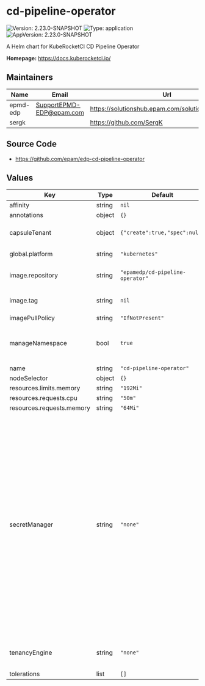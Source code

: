 # cd-pipeline-operator

![Version: 2.23.0-SNAPSHOT](https://img.shields.io/badge/Version-2.23.0--SNAPSHOT-informational?style=flat-square) ![Type: application](https://img.shields.io/badge/Type-application-informational?style=flat-square) ![AppVersion: 2.23.0-SNAPSHOT](https://img.shields.io/badge/AppVersion-2.23.0--SNAPSHOT-informational?style=flat-square)

A Helm chart for KubeRocketCI CD Pipeline Operator

**Homepage:** <https://docs.kuberocketci.io/>

## Maintainers

| Name | Email | Url |
| ---- | ------ | --- |
| epmd-edp | <SupportEPMD-EDP@epam.com> | <https://solutionshub.epam.com/solution/kuberocketci> |
| sergk |  | <https://github.com/SergK> |

## Source Code

* <https://github.com/epam/edp-cd-pipeline-operator>

## Values

| Key | Type | Default | Description |
|-----|------|---------|-------------|
| affinity | string | `nil` |  |
| annotations | object | `{}` |  |
| capsuleTenant | object | `{"create":true,"spec":null}` | Required tenancyEngine: capsule. Specify Capsule Tenant specification for Environments. |
| global.platform | string | `"kubernetes"` | platform type that can be "kubernetes" or "openshift" |
| image.repository | string | `"epamedp/cd-pipeline-operator"` | KubeRocketCI cd-pipeline-operator Docker image name. The released image can be found on [Dockerhub](https://hub.docker.com/r/epamedp/cd-pipeline-operator) |
| image.tag | string | `nil` | KubeRocketCI cd-pipeline-operator Docker image tag. The released image can be found on [Dockerhub](https://hub.docker.com/r/epamedp/cd-pipeline-operator/tags) |
| imagePullPolicy | string | `"IfNotPresent"` |  |
| manageNamespace | bool | `true` | should the operator manage(create/delete) namespaces for stages Refer to the guide for managing namespace (https://docs.kuberocketci.io/docs/operator-guide/auth/namespace-management) |
| name | string | `"cd-pipeline-operator"` | component name |
| nodeSelector | object | `{}` |  |
| resources.limits.memory | string | `"192Mi"` |  |
| resources.requests.cpu | string | `"50m"` |  |
| resources.requests.memory | string | `"64Mi"` |  |
| secretManager | string | `"none"` | Flag indicating whether the operator should manage secrets for stages. This parameter controls the provisioning of the 'regcred' secret within deployed environments, facilitating access to private container registries. Set the parameter to "none" under the following conditions:   - If 'global.dockerRegistry.type=ecr' and IRSA is enabled, or   - If 'global.dockerRegistry.type=openshift'. For private registries, choose the most appropriate method to provide credentials to deployed environments. Refer to the guide for managing container registries (https://docs.kuberocketci.io/docs/user-guide/manage-container-registries). Possible values: own/eso/none.   - own: Copies the secret once from the parent namespace, without subsequent reconciliation. If updated in the parent namespace, manual updating in all created namespaces is required.   - eso: The secret will be managed by the External Secrets Operator (requires installation and configuration in the cluster: https://docs.kuberocketci.io/docs/operator-guide/secrets-management/install-external-secrets-operator).   - none: Disables secrets management logic. |
| tenancyEngine | string | `"none"` | defines the type of the tenant engine that can be "none" or "capsule"; for Stages with external cluster tenancyEngine will be ignored |
| tolerations | list | `[]` |  |

